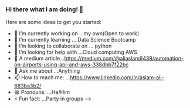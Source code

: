 ### Hi there what I am doing! 👋


Here are some ideas to get you started:

- 🔭 I’m currently working on ...my own(Open to work)
- 🌱 I’m currently learning ...  Data Science Bootcamp
- 👯 I’m looking to collaborate on ... python
- 🤔 I’m looking for help with ...Cloud computing AWS
- 📖 A medium article...https://medium.com/@aliaslam9439/automation-on-airports-using-api-and-aws-338dbb7f22bc
- 💬 Ask me about ...Anything
- 📫 How to reach me: ...https://www.linkedin.com/in/aslam-ali-683ba3b2/
- 😄 Pronouns: ...He/Him
- ⚡ Fun fact: ...Party in groups
-->
